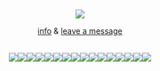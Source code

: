 <div align="center">
  <h4 align="center">
</h4>
  <div align="center">
<img src="https://files.catbox.moe/nnr2zx.png"><br /> 

[info](https://rentry.co/blockdontreport) & [leave a message](https://shirodate.atabook.org) <br />
<br />
 
<img src="https://64.media.tumblr.com/0c49b302d39392fd159184fc75abb75f/b2c04bb9a652ee1e-e6/s100x200/5829e678b18c6337e750bf2cb709597dd4bcdc06.pnj"><img src=https://64.media.tumblr.com/a1ad8eddb3fcfcfd8ad5506fd709efbe/17d474b7c8cffab3-9a/s100x200/dc888c91e9f60d9ceb7a1fee89ff1c522d3949a2.pnj><img src=https://64.media.tumblr.com/dc022b9501e69876c1fb1a2c618048a2/17d474b7c8cffab3-b2/s100x200/ebd4a2c1ec2cbfef556b4515ff261ef969833098.pnj><img src=https://files.catbox.moe/e7yai0.png><img src=https://files.catbox.moe/fsf0p8.webp><img src=https://files.catbox.moe/istqfn.webp><img src=https://64.media.tumblr.com/f0a9f88602e131efe721ed8385112c4f/6213308f8b3cb694-08/s100x200/a4a9763623d04cb8a515604045c301009a2991cc.pnj><img src=https://64.media.tumblr.com/e9797de4ec707aa3f467c90796851046/f8d56d8e94580781-69/s100x200/ea0adb1c0b9eda809e0864bd8a021fb283ba0adb.pnj><img src=https://64.media.tumblr.com/7d8353daaa16c63bb2fdce041f29fcc4/af87d41c3d5756f2-e7/s100x200/a73c80e9573339c76ab2d69c60231ba1fae51ce7.pnj><img src=https://64.media.tumblr.com/c760af9b47f79494af4ec666775786b8/af87d41c3d5756f2-68/s100x200/cdc9030f37507911b7c536951a9ee1fadd1608fd.pnj><img src=https://64.media.tumblr.com/8b7a581ef7f674a4343943aa058a6713/af87d41c3d5756f2-d2/s100x200/3bd68aa3443c5737557bcb7ce5be5c98861d08d0.pnj><img src=https://64.media.tumblr.com/949e0b0e600537615ff7925eb6cdbabf/af87d41c3d5756f2-bc/s100x200/01bdffffc5d3b98fc83a337744f1565742619d03.pnj><img src=https://64.media.tumblr.com/b7fde67de13b02dc798c57c575832421/af87d41c3d5756f2-c6/s100x200/a5fc2ecb72323bc3a3d6e64a87ef9e457750c829.pnj><img src=https://64.media.tumblr.com/96fa012293ddf5f20023144b96327bc3/af87d41c3d5756f2-14/s100x200/8b9fc1fecdf5ec68c7e9693fb5a144cb292698b8.pnj><img src=https://64.media.tumblr.com/d02755874eeecef5e40579cfbbfcc22f/af87d41c3d5756f2-0e/s100x200/eefb447a2b8f46c586654e2986ce304041820b97.pnj><img src=https://64.media.tumblr.com/a63eb681fdda9639246473208e3c7028/af87d41c3d5756f2-00/s100x200/6dbd4a752ba5668deeeb91b1b222da51d6571ec5.pnj>

